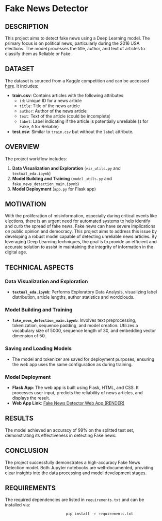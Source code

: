 # Fake News Detector

## DESCRIPTION
This project aims to detect fake news using a Deep Learning model. The primary focus is on political news, particularly during the 2016 USA elections. The model processes the title, author, and text of articles to classify them as Reliable or Fake.

## DATASET
The dataset is sourced from a Kaggle competition and can be accessed [here](https://www.kaggle.com/competitions/fake-news/data?select=train.csv). It includes:
- **train.csv**: Contains articles with the following attributes:
  - `id`: Unique ID for a news article
  - `title`: Title of the news article
  - `author`: Author of the news article
  - `text`: Text of the article (could be incomplete)
  - `label`: Label indicating if the article is potentially unreliable (`1` for Fake, `0` for Reliable)
- **test.csv**: Similar to `train.csv` but without the `label` attribute.

## OVERVIEW
The project workflow includes:
1. **Data Visualization and Exploration** (`viz_utils.py` and `textual_eda.ipynb`)
2. **Model Building and Training** (`model_utils.py` and `fake_news_detection_main.ipynb`)
3. **Model Deployment** (`app.py` for Flask app)

## MOTIVATION
With the proliferation of misinformation, especially during critical events like elections, there is an urgent need for automated systems to help identify and curb the spread of fake news. Fake news can have severe implications on public opinion and democracy. This project aims to address this issue by developing a robust model capable of detecting unreliable news articles. By leveraging Deep Learning techniques, the goal is to provide an efficient and accurate solution to assist in maintaining the integrity of information in the digital age.

## TECHNICAL ASPECTS
### Data Visualization and Exploration
- **`textual_eda.ipynb`**: Performs Exploratory Data Analysis, visualizing label distribution, article lengths, author statistics and wordclouds.

### Model Building and Training
- **`fake_news_detection_main.ipynb`**: Involves text preprocessing, tokenization, sequence padding, and model creation. Utilizes a vocabulary size of 5000, sequence length of 30, and embedding vector dimension of 50.

### Saving and Loading Models
- The model and tokenizer are saved for deployment purposes, ensuring the web app uses the same configuration as during training.

### Model Deployment
- **Flask App**: The web app is built using Flask, HTML, and CSS. It processes user input, predicts the reliability of news articles, and displays the result.
- **Web App Link**: [Fake News Detector Web App (RENDER)](https://fake-news-detection-ashutosh.onrender.com/)

## RESULTS
The model achieved an accuracy of 99% on the splitted test set, demonstrating its effectiveness in detecting Fake news.

## CONCLUSION
The project successfully demonstrates a high-accuracy Fake News Detection model. Both Jupyter notebooks are well-documented, providing clear insights into the data processing and model development stages.

## REQUIREMENTS
The required dependencies are listed in `requirements.txt` and can be installed via:<span style="color:blue"></span>

                                pip install -r requirements.txt
